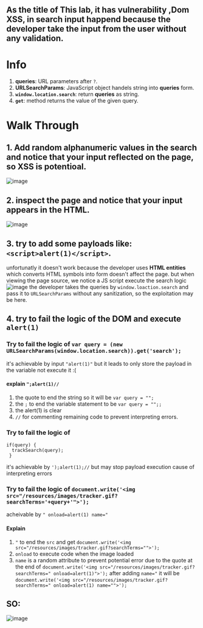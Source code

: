 ## As the title of This lab, it has vulnerability ,Dom XSS, in search input happend because the developer take the input from the user without any validation.

# Info
1. **queries**: URL parameters after `?`.
2. **URLSearchParams**: JavaScript object handels string into **queries** form.
3. **`window.location.search`**: return **queries** as string.
4. **`get`**: method returns the value of the given query. 
# Walk Through
## 1. Add random alphanumeric values in the search and notice that your input reflected on the page, so XSS is potentioal.
![image](https://user-images.githubusercontent.com/31960035/222966294-7af608ab-72ae-4234-ae12-d01b74e1491e.png)
## 2. inspect the page and notice that your input appears in the HTML.
![image](https://user-images.githubusercontent.com/31960035/222966410-b1d32637-2872-4158-b5e5-2d589ca1a256.png)
## 3. try to add some payloads like: `<script>alert(1)</script>`.
unfortunatly it doesn't work because the developer uses **HTML entities** which converts HTML symbols into form doesn't affect the page.
but when viewing the page source, we notice a JS script execute the search logic 
![image](https://user-images.githubusercontent.com/31960035/222966733-7f19c1d5-3221-40d4-9af7-d532d1c14f5b.png)
the developer takes the queries by `window.loaction.search` and pass it to `URLSearchParams` without any sanitization, so the exploitation may be here.
## 4. try to fail the logic of the DOM and execute `alert(1)`
### Try to fail the logic of `var query = (new URLSearchParams(window.location.search)).get('search');`
it's achievable by input `"alert(1)"` but it leads to only store the payload in the variable not execute it :(
#### explain `";alert(1)//`
1. the quote to end the string so it will be `var query = "";`
2. the `;` to end the variable statement to be `var query = "";;`
3. the alert(1) is clear
4. `//` for commenting remaining code to prevent interpreting errors.

### Try to fail the logic of 
```
if(query) {
  trackSearch(query);
 }
```
it's achievable by `');alert(1);//` but may stop payload execution cause of interpreting errors

### Try to fail the logic of `document.write('<img src="/resources/images/tracker.gif?searchTerms='+query+'">');`
acheivable by `" onload=alert(1) name="`
#### Explain
1. `"` to end the `src` and get `document.write('<img src="/resources/images/tracker.gif?searchTerms="">');`
2. `onload` to execute code when the image loaded
3. `name` is a random attribute to prevent potential error due to the quote at the end of `document.write('<img src="/resources/images/tracker.gif?searchTerms=" onload=alert(1)">');` after adding `name="` it will be `document.write('<img src="/resources/images/tracker.gif?searchTerms=" onload=alert(1) name="">');`
## SO:
![image](https://user-images.githubusercontent.com/31960035/222969404-2f9372e1-22f3-4ea7-b5cf-1e25c4e4409f.png)
